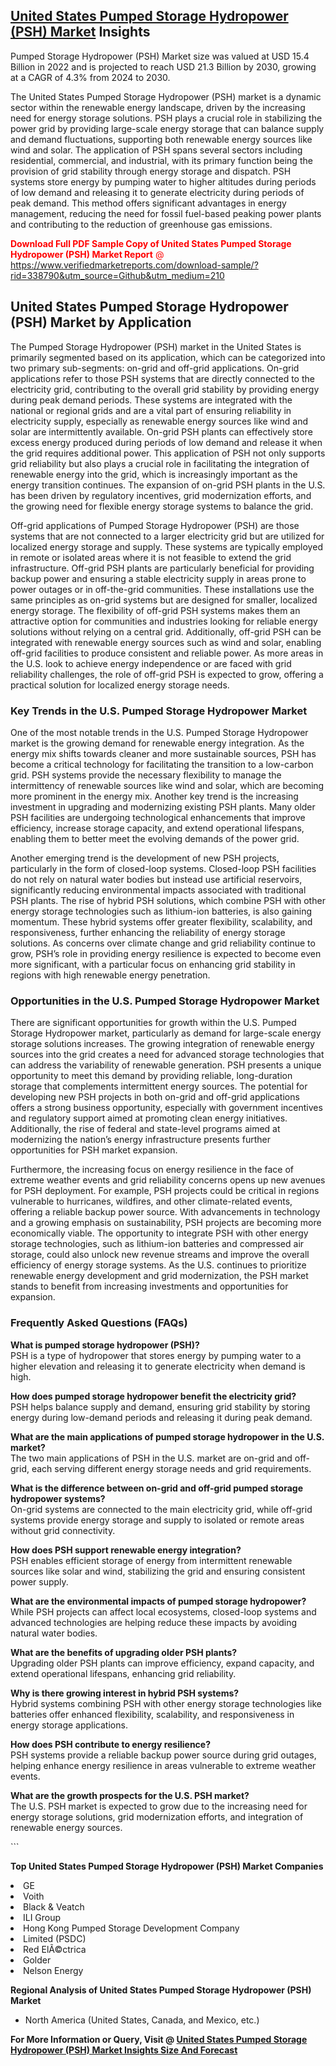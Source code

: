 <h2><a href="https://www.verifiedmarketreports.com/download-sample/?rid=338790&amp;utm_source=Github&amp;utm_medium=210" target="_blank">United States Pumped Storage Hydropower (PSH) Market</a> Insights</h2><p>Pumped Storage Hydropower (PSH) Market size was valued at USD 15.4 Billion in 2022 and is projected to reach USD 21.3 Billion by 2030, growing at a CAGR of 4.3% from 2024 to 2030.</p><p><p>The United States Pumped Storage Hydropower (PSH) market is a dynamic sector within the renewable energy landscape, driven by the increasing need for energy storage solutions. PSH plays a crucial role in stabilizing the power grid by providing large-scale energy storage that can balance supply and demand fluctuations, supporting both renewable energy sources like wind and solar. The application of PSH spans several sectors including residential, commercial, and industrial, with its primary function being the provision of grid stability through energy storage and dispatch. PSH systems store energy by pumping water to higher altitudes during periods of low demand and releasing it to generate electricity during periods of peak demand. This method offers significant advantages in energy management, reducing the need for fossil fuel-based peaking power plants and contributing to the reduction of greenhouse gas emissions.<p><span class=""><span style="color: #ff0000;"><strong>Download Full PDF Sample Copy of United States Pumped Storage Hydropower (PSH) Market Report</strong> @ </span><a href="https://www.verifiedmarketreports.com/download-sample/?rid=338790&amp;utm_source=Github&amp;utm_medium=210" target="_blank">https://www.verifiedmarketreports.com/download-sample/?rid=338790&amp;utm_source=Github&amp;utm_medium=210</a></span></p></p><h2>United States Pumped Storage Hydropower (PSH) Market by Application</h2><p>The Pumped Storage Hydropower (PSH) market in the United States is primarily segmented based on its application, which can be categorized into two primary sub-segments: on-grid and off-grid applications. On-grid applications refer to those PSH systems that are directly connected to the electricity grid, contributing to the overall grid stability by providing energy during peak demand periods. These systems are integrated with the national or regional grids and are a vital part of ensuring reliability in electricity supply, especially as renewable energy sources like wind and solar are intermittently available. On-grid PSH plants can effectively store excess energy produced during periods of low demand and release it when the grid requires additional power. This application of PSH not only supports grid reliability but also plays a crucial role in facilitating the integration of renewable energy into the grid, which is increasingly important as the energy transition continues. The expansion of on-grid PSH plants in the U.S. has been driven by regulatory incentives, grid modernization efforts, and the growing need for flexible energy storage systems to balance the grid.<p>Off-grid applications of Pumped Storage Hydropower (PSH) are those systems that are not connected to a larger electricity grid but are utilized for localized energy storage and supply. These systems are typically employed in remote or isolated areas where it is not feasible to extend the grid infrastructure. Off-grid PSH plants are particularly beneficial for providing backup power and ensuring a stable electricity supply in areas prone to power outages or in off-the-grid communities. These installations use the same principles as on-grid systems but are designed for smaller, localized energy storage. The flexibility of off-grid PSH systems makes them an attractive option for communities and industries looking for reliable energy solutions without relying on a central grid. Additionally, off-grid PSH can be integrated with renewable energy sources such as wind and solar, enabling off-grid facilities to produce consistent and reliable power. As more areas in the U.S. look to achieve energy independence or are faced with grid reliability challenges, the role of off-grid PSH is expected to grow, offering a practical solution for localized energy storage needs.</p><h3>Key Trends in the U.S. Pumped Storage Hydropower Market</h3><p>One of the most notable trends in the U.S. Pumped Storage Hydropower market is the growing demand for renewable energy integration. As the energy mix shifts towards cleaner and more sustainable sources, PSH has become a critical technology for facilitating the transition to a low-carbon grid. PSH systems provide the necessary flexibility to manage the intermittency of renewable sources like wind and solar, which are becoming more prominent in the energy mix. Another key trend is the increasing investment in upgrading and modernizing existing PSH plants. Many older PSH facilities are undergoing technological enhancements that improve efficiency, increase storage capacity, and extend operational lifespans, enabling them to better meet the evolving demands of the power grid.<p>Another emerging trend is the development of new PSH projects, particularly in the form of closed-loop systems. Closed-loop PSH facilities do not rely on natural water bodies but instead use artificial reservoirs, significantly reducing environmental impacts associated with traditional PSH plants. The rise of hybrid PSH solutions, which combine PSH with other energy storage technologies such as lithium-ion batteries, is also gaining momentum. These hybrid systems offer greater flexibility, scalability, and responsiveness, further enhancing the reliability of energy storage solutions. As concerns over climate change and grid reliability continue to grow, PSH’s role in providing energy resilience is expected to become even more significant, with a particular focus on enhancing grid stability in regions with high renewable energy penetration.</p><h3>Opportunities in the U.S. Pumped Storage Hydropower Market</h3><p>There are significant opportunities for growth within the U.S. Pumped Storage Hydropower market, particularly as demand for large-scale energy storage solutions increases. The growing integration of renewable energy sources into the grid creates a need for advanced storage technologies that can address the variability of renewable generation. PSH presents a unique opportunity to meet this demand by providing reliable, long-duration storage that complements intermittent energy sources. The potential for developing new PSH projects in both on-grid and off-grid applications offers a strong business opportunity, especially with government incentives and regulatory support aimed at promoting clean energy initiatives. Additionally, the rise of federal and state-level programs aimed at modernizing the nation’s energy infrastructure presents further opportunities for PSH market expansion.<p>Furthermore, the increasing focus on energy resilience in the face of extreme weather events and grid reliability concerns opens up new avenues for PSH deployment. For example, PSH projects could be critical in regions vulnerable to hurricanes, wildfires, and other climate-related events, offering a reliable backup power source. With advancements in technology and a growing emphasis on sustainability, PSH projects are becoming more economically viable. The opportunity to integrate PSH with other energy storage technologies, such as lithium-ion batteries and compressed air storage, could also unlock new revenue streams and improve the overall efficiency of energy storage systems. As the U.S. continues to prioritize renewable energy development and grid modernization, the PSH market stands to benefit from increasing investments and opportunities for expansion.</p><h3>Frequently Asked Questions (FAQs)</h3><p><b>What is pumped storage hydropower (PSH)?</b> <br> PSH is a type of hydropower that stores energy by pumping water to a higher elevation and releasing it to generate electricity when demand is high.</p><p><b>How does pumped storage hydropower benefit the electricity grid?</b> <br> PSH helps balance supply and demand, ensuring grid stability by storing energy during low-demand periods and releasing it during peak demand.</p><p><b>What are the main applications of pumped storage hydropower in the U.S. market?</b> <br> The two main applications of PSH in the U.S. market are on-grid and off-grid, each serving different energy storage needs and grid requirements.</p><p><b>What is the difference between on-grid and off-grid pumped storage hydropower systems?</b> <br> On-grid systems are connected to the main electricity grid, while off-grid systems provide energy storage and supply to isolated or remote areas without grid connectivity.</p><p><b>How does PSH support renewable energy integration?</b> <br> PSH enables efficient storage of energy from intermittent renewable sources like solar and wind, stabilizing the grid and ensuring consistent power supply.</p><p><b>What are the environmental impacts of pumped storage hydropower?</b> <br> While PSH projects can affect local ecosystems, closed-loop systems and advanced technologies are helping reduce these impacts by avoiding natural water bodies.</p><p><b>What are the benefits of upgrading older PSH plants?</b> <br> Upgrading older PSH plants can improve efficiency, expand capacity, and extend operational lifespans, enhancing grid reliability.</p><p><b>Why is there growing interest in hybrid PSH systems?</b> <br> Hybrid systems combining PSH with other energy storage technologies like batteries offer enhanced flexibility, scalability, and responsiveness in energy storage applications.</p><p><b>How does PSH contribute to energy resilience?</b> <br> PSH systems provide a reliable backup power source during grid outages, helping enhance energy resilience in areas vulnerable to extreme weather events.</p><p><b>What are the growth prospects for the U.S. PSH market?</b> <br> The U.S. PSH market is expected to grow due to the increasing need for energy storage solutions, grid modernization efforts, and integration of renewable energy sources.</p>```</p><p><strong>Top United States Pumped Storage Hydropower (PSH) Market Companies</strong></p><div data-test-id=""><p><li>GE</li><li> Voith</li><li> Black & Veatch</li><li> ILI Group</li><li> Hong Kong Pumped Storage Development Company</li><li> Limited (PSDC)</li><li> Red ElÃ©ctrica</li><li> Golder</li><li> Nelson Energy</li></p><div><strong>Regional Analysis of&nbsp;United States Pumped Storage Hydropower (PSH) Market</strong></div><ul><li dir="ltr"><p dir="ltr">North America&nbsp;(United States, Canada, and Mexico, etc.)</p></li></ul><p><strong>For More Information or Query, Visit @&nbsp;</strong><strong><a href="https://www.verifiedmarketreports.com/product/pumped-storage-hydropower-psh-market/?utm_source=Github&amp;utm_medium=210" target="_blank">United States Pumped Storage Hydropower (PSH) Market Insights Size And Forecast</a></strong></p></div>
